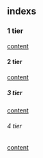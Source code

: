## indexs
### 1 tier
[content](http://)
#### 2 tier
[content](http://)
##### 3 tier
[content](http://)
###### 4 tier
[content](http://)